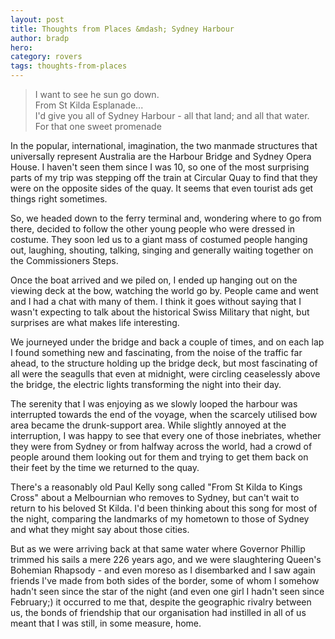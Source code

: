 ```yaml
---
layout: post
title: Thoughts from Places &mdash; Sydney Harbour
author: bradp
hero: 
category: rovers
tags: thoughts-from-places
---
```


>I want to see he sun go down.  
>From St Kilda Esplanade...  
>I'd give you all of Sydney Harbour - all that land; and all that water.  
>For that one sweet promenade

In the popular, international, imagination, the two manmade structures that universally represent Australia are the Harbour Bridge and Sydney Opera House. I haven't seen them since I was 10, so one of the most surprising parts of my trip was stepping off the train at Circular Quay to find that they were on the opposite sides of the quay. It seems that even tourist ads get things right sometimes.

<!--more-->

So, we headed down to the ferry terminal and, wondering where to go from there, decided to follow the other young people who were dressed in costume. They soon led us to a giant mass of costumed people hanging out, laughing, shouting, talking, singing and generally waiting together on the Commissioners Steps.

Once the boat arrived and we piled on, I ended up hanging out on the viewing deck at the bow, watching the world go by. People came and went and I had a chat with many of them. I think it goes without saying that I wasn't expecting to talk about the historical Swiss Military that night, but surprises are what makes life interesting.

We journeyed under the bridge and back a couple of times, and on each lap I found something new and fascinating, from the noise of the traffic far ahead, to the structure holding up the bridge deck, but most fascinating of all were the seagulls that even at midnight, were circling ceaselessly above the bridge, the electric lights transforming the night into their day.

The serenity that I was enjoying as we slowly looped the harbour was interrupted towards the end of the voyage, when the scarcely utilised bow area became the drunk-support area. While slightly annoyed at the interruption, I was happy to see that every one of those inebriates, whether they were from Sydney or from halfway across the world, had a crowd of people around them looking out for them and trying to get them back on their feet by the time we returned to the quay.

There's a reasonably old Paul Kelly song called "From St Kilda to Kings Cross" about a Melbournian who removes to Sydney, but can't wait to return to his beloved St Kilda. I'd been thinking about this song for most of the night, comparing the landmarks of my hometown to those of Sydney and what they might say about those cities.

But as we were arriving back at that same water where Governor Phillip trimmed his sails a mere 226 years ago, and we were slaughtering Queen's Bohemian Rhapsody - and even moreso as I disembarked and I saw again friends I've made from both sides of the border, some of whom I somehow hadn't seen since the star of the night (and even one girl I hadn't seen since February;) it occurred to me that, despite the geographic rivalry between us, the bonds of friendship that our organisation had instilled in all of us meant that I was still, in some measure, home.
